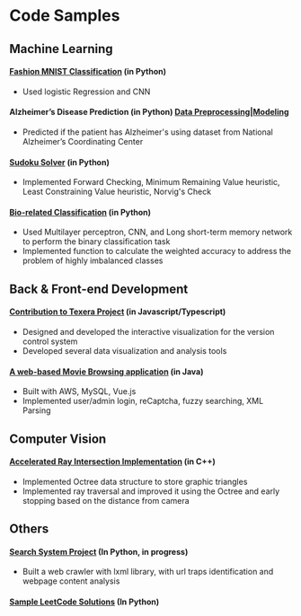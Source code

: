 # Code Samples

## Machine Learning

#### [Fashion MNIST Classification](https://deepnote.com/@jingqi-yao-ffea/Final-Project-1f5995cd-4311-4068-86f8-af2338a31b4b) (in Python)
- Used logistic Regression and CNN

#### Alzheimer’s Disease Prediction (in Python) [Data Preprocessing](https://deepnote.com/@jingqi-yao-d9c5/CS184A-f176ac63-5434-434d-9812-dded9654a993)|[Modeling](https://deepnote.com/@jingqi-yao-d9c5/CS184Proj-752148ea-dca6-4d6c-9438-444c92421c96)
- Predicted if the patient has Alzheimer's using dataset from National Alzheimer’s Coordinating Center

#### [Sudoku Solver](https://github.com/jessieeeovo/CodeSamples/tree/main/Machine%20Learning/SudokuSolver) (in Python)
- Implemented Forward Checking, Minimum Remaining Value heuristic, Least Constraining Value heuristic, Norvig's Check 

#### [Bio-related Classification](https://github.com/jessieeeovo/CodeSamples/blob/main/Machine%20Learning/AI%20in%20Bio.pdf) (in Python)
- Used Multilayer perceptron, CNN, and Long short-term memory network to perform the binary classification task
- Implemented function to calculate the weighted accuracy to address the problem of highly imbalanced classes


## Back & Front-end Development

#### [Contribution to Texera Project](https://github.com/Texera/texera/pulls?q=+is%3Apr+author%3Ajessieeeovo+) (in Javascript/Typescript)
- Designed and developed the interactive visualization for the version control system
- Developed several data visualization and analysis tools

#### [A web-based Movie Browsing application](https://github.com/jessieeeovo/Fablix) (in Java)
- Built with AWS, MySQL, Vue.js
- Implemented user/admin login, reCaptcha, fuzzy searching, XML Parsing


## Computer Vision
#### [Accelerated Ray Intersection Implementation](https://github.com/jessieeeovo/CodeSamples/tree/main/Computer%20Vision) (in C++)
- Implemented Octree data structure to store graphic triangles
- Implemented ray traversal and improved it using the Octree and early stopping based on the distance from camera

## Others
#### [Search System Project](https://github.com/jessieeeovo/InformationRetrivalProject) (In Python, in progress)
- Built a web crawler with lxml library, with url traps identification and webpage content analysis

#### [Sample LeetCode Solutions](https://github.com/jessieeeovo/SampleLeetCode) (In Python)
